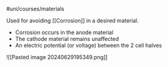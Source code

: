 #uni/courses/materials 

Used for avoiding [[Corrosion]] in a desired material.

- Corrosion occurs in the anode material 
- The cathode material remains unaffected 
- An electric potential (or voltage) between the 2 cell halves

![[Pasted image 20240629195349.png]]
